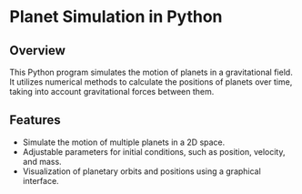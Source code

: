 # Planet Simulation in Python

## Overview

This Python program simulates the motion of planets in a gravitational field. It utilizes numerical methods to calculate the positions of planets over time, taking into account gravitational forces between them.

## Features

- Simulate the motion of multiple planets in a 2D space.
- Adjustable parameters for initial conditions, such as position, velocity, and mass.
- Visualization of planetary orbits and positions using a graphical interface.

